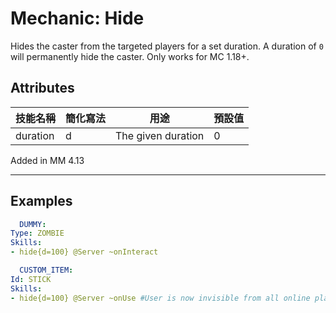 Mechanic: Hide
===================

Hides the caster from the targeted players for a set duration.
A duration of `0` will permanently hide the caster.
Only works for MC 1.18+.

Attributes
----------

| 技能名稱 | 簡化寫法| 用途 | 預設值 |
|-----------|---------|--------------------|---------------|
| duration  | d   | The given duration | 0 |

Added in MM 4.13

------------

Examples
--------
```yml
  DUMMY:
Type: ZOMBIE
Skills:
- hide{d=100} @Server ~onInteract
```
```yml
  CUSTOM_ITEM:
Id: STICK
Skills:
- hide{d=100} @Server ~onUse #User is now invisible from all online players, no armor is shown
```